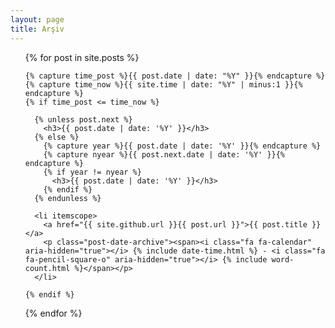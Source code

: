 ```yaml
---
layout: page
title: Arşiv
---
```

<ul class="posts">
  {% for post in site.posts %}

    {% capture time_post %}{{ post.date | date: "%Y" }}{% endcapture %}
    {% capture time_now %}{{ site.time | date: "%Y" | minus:1 }}{% endcapture %}
    {% if time_post <= time_now %}

      {% unless post.next %}
        <h3>{{ post.date | date: '%Y' }}</h3>
      {% else %}
        {% capture year %}{{ post.date | date: '%Y' }}{% endcapture %}
        {% capture nyear %}{{ post.next.date | date: '%Y' }}{% endcapture %}
        {% if year != nyear %}
          <h3>{{ post.date | date: '%Y' }}</h3>
        {% endif %}
      {% endunless %}

      <li itemscope>
        <a href="{{ site.github.url }}{{ post.url }}">{{ post.title }}</a>
        <p class="post-date-archive"><span><i class="fa fa-calendar" aria-hidden="true"></i> {% include date-time.html %} - <i class="fa fa-pencil-square-o" aria-hidden="true"></i> {% include word-count.html %}</span></p>
      </li>

    {% endif %}

  {% endfor %}
</ul>
